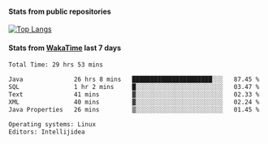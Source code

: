 #### Stats from public repositories

[![Top Langs](https://github-readme-stats.vercel.app/api/top-langs/?username=hyoghurt&layout=compact&exclude_repo=multiserver,docker_compose&langs_count=6)](https://github.com/anuraghazra/github-readme-stats)

#### Stats from [WakaTime](https://wakatime.com/@hyoghurt) last 7 days
<!--START_SECTION:waka-->

```txt
Total Time: 29 hrs 53 mins

Java              26 hrs 8 mins   ██████████████████████░░░   87.45 %
SQL               1 hr 2 mins     █░░░░░░░░░░░░░░░░░░░░░░░░   03.47 %
Text              41 mins         ▓░░░░░░░░░░░░░░░░░░░░░░░░   02.33 %
XML               40 mins         ▓░░░░░░░░░░░░░░░░░░░░░░░░   02.24 %
Java Properties   26 mins         ▒░░░░░░░░░░░░░░░░░░░░░░░░   01.45 %

Operating systems: Linux
Editors: Intellijidea
```

<!--END_SECTION:waka-->
